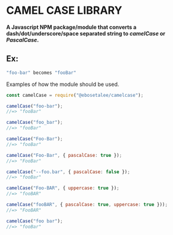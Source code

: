 # CAMEL CASE LIBRARY
__A Javascript NPM package/module that converts a dash/dot/underscore/space separated string to _camelCase_ or _PascalCase_.__


## Ex:

```jsx
"foo-bar" becomes "fooBar"
```

Examples of how the module should be used.

```jsx
const camelCase = require("@ebosetalee/camelcase");

camelCase("foo-bar");
//=> "fooBar"

camelCase("foo_bar");
//=> "fooBar"

camelCase("Foo-Bar");
//=> "fooBar"

camelCase("Foo-Bar", { pascalCase: true });
//=> "FooBar"

camelCase("--foo.bar", { pascalCase: false });
//=> "fooBar"

camelCase("Foo-BAR", { uppercase: true });
//=> "fooBAR"

camelCase("fooBAR", { pascalCase: true, uppercase: true }));
//=> "FooBAR"

camelCase("foo bar");
//=> "fooBar"
```